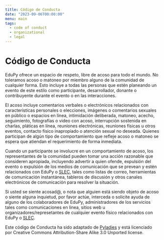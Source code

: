 ```yaml
---
title: Código de Conducta
date: "2023-09-06T00:00:00"
menu: main
tags:
  - code of conduct
  - organizational
  - legal
---
```


# Código de Conducta

EduPy ofrece un espacio de respeto, libre de acoso para todo
el mundo. No toleramos acoso o matoneo por miembro alguno de
la comunidad de cualquier forma. Esto incluye a todas las personas
que estén planeando un evento de este estilo como participante,
desarrollador, donante o contribuyente durante el evento o en las 
interacciones.

El acoso incluye comentarios verbales o electrónicos relacionados 
con características personales o elecciones, imágenes o comentarios 
sexuales en público o espacios en línea, intimidación deliberada, 
matoneo, acecho, seguimiento, fotografías o video con acoso, 
interrupción sostenida en charlas, pláticas en línea, reuniones 
electrónicas, reuniones físicas u otros eventos, contacto físico 
inapropiado o atención sexual no deseada. Quienes participan de 
algún tipo de comportamiento que refleje acoso o matoneo se espera 
que atiendan el requerimiento de forma inmediata.

Cuando un participante se involucre en un comportamiento de acoso, 
los representantes de la comunidad pueden tomar una acción razonable 
que consideren apropiada, incluyendo advertir a quien ofende, 
expulsión del evento o expulsión de los medios de comunicación 
que se prevean y estén relacionados con EduPy o 
[SLEC](https://www.slec.net/), tales como 
listas de correo, herramientas de comunicación instantánea, tableros 
de discusión y otros canales electrónicos de comunicación para 
resolver la situación.

Si usted se siente acosad@, o nota que alguien está siendo objeto 
de acoso o siente alguna inquietud, por favor actúe, interceda o 
solicite ayuda de alguno de los colaboradores de EduPy, 
administradores de los servicios tales como comunicaciones en línea, 
sitios web u organizadores/represetantes de cualquier evento físico 
relacionados con EduPy o [SLEC](https://www.slec.net/).

Este código de Conducta ha sido adaptado de 
[Pyladies](https://pyladies.com/) y está 
licenciado por Creative Commons Attribution-Share Alike 3.0 
Unported license.